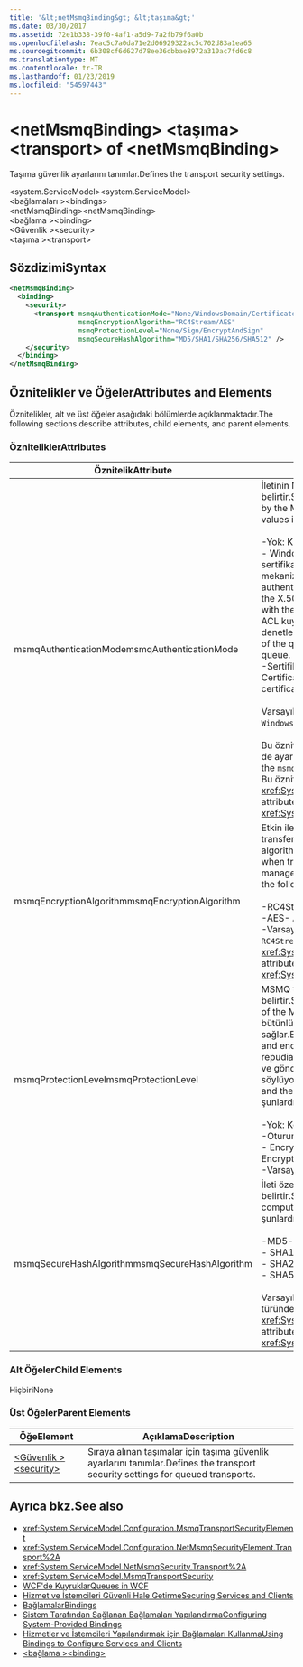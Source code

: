```yaml
---
title: '&lt;netMsmqBinding&gt; &lt;taşıma&gt;'
ms.date: 03/30/2017
ms.assetid: 72e1b338-39f0-4af1-a5d9-7a2fb79f6a0b
ms.openlocfilehash: 7eac5c7a0da71e2d06929322ac5c702d83a1ea65
ms.sourcegitcommit: 6b308cf6d627d78ee36dbbae8972a310ac7fd6c8
ms.translationtype: MT
ms.contentlocale: tr-TR
ms.lasthandoff: 01/23/2019
ms.locfileid: "54597443"
---
```

# <a name="lttransportgt-of-ltnetmsmqbindinggt"></a><span data-ttu-id="e4960-102">&lt;netMsmqBinding&gt; &lt;taşıma&gt;</span><span class="sxs-lookup"><span data-stu-id="e4960-102">&lt;transport&gt; of &lt;netMsmqBinding&gt;</span></span>
<span data-ttu-id="e4960-103">Taşıma güvenlik ayarlarını tanımlar.</span><span class="sxs-lookup"><span data-stu-id="e4960-103">Defines the transport security settings.</span></span>  
  
 <span data-ttu-id="e4960-104">\<system.ServiceModel></span><span class="sxs-lookup"><span data-stu-id="e4960-104">\<system.ServiceModel></span></span>  
<span data-ttu-id="e4960-105">\<bağlamaları ></span><span class="sxs-lookup"><span data-stu-id="e4960-105">\<bindings></span></span>  
<span data-ttu-id="e4960-106">\<netMsmqBinding></span><span class="sxs-lookup"><span data-stu-id="e4960-106">\<netMsmqBinding></span></span>  
<span data-ttu-id="e4960-107">\<bağlama ></span><span class="sxs-lookup"><span data-stu-id="e4960-107">\<binding></span></span>  
<span data-ttu-id="e4960-108">\<Güvenlik ></span><span class="sxs-lookup"><span data-stu-id="e4960-108">\<security></span></span>  
<span data-ttu-id="e4960-109">\<taşıma ></span><span class="sxs-lookup"><span data-stu-id="e4960-109">\<transport></span></span>  
  
## <a name="syntax"></a><span data-ttu-id="e4960-110">Sözdizimi</span><span class="sxs-lookup"><span data-stu-id="e4960-110">Syntax</span></span>  
  
```xml  
<netMsmqBinding>
  <binding>
    <security>
      <transport msmqAuthenticationMode="None/WindowsDomain/Certificate"
                 msmqEncryptionAlgorithm="RC4Stream/AES"
                 msmqProtectionLevel="None/Sign/EncryptAndSign"
                 msmqSecureHashAlgorithm="MD5/SHA1/SHA256/SHA512" />
    </security>
  </binding>
</netMsmqBinding>
```  
  
## <a name="attributes-and-elements"></a><span data-ttu-id="e4960-111">Öznitelikler ve Öğeler</span><span class="sxs-lookup"><span data-stu-id="e4960-111">Attributes and Elements</span></span>  
 <span data-ttu-id="e4960-112">Öznitelikler, alt ve üst öğeler aşağıdaki bölümlerde açıklanmaktadır.</span><span class="sxs-lookup"><span data-stu-id="e4960-112">The following sections describe attributes, child elements, and parent elements.</span></span>  
  
### <a name="attributes"></a><span data-ttu-id="e4960-113">Öznitelikler</span><span class="sxs-lookup"><span data-stu-id="e4960-113">Attributes</span></span>  
  
|<span data-ttu-id="e4960-114">Öznitelik</span><span class="sxs-lookup"><span data-stu-id="e4960-114">Attribute</span></span>|<span data-ttu-id="e4960-115">Açıklama</span><span class="sxs-lookup"><span data-stu-id="e4960-115">Description</span></span>|  
|---------------|-----------------|  
|<span data-ttu-id="e4960-116">msmqAuthenticationMode</span><span class="sxs-lookup"><span data-stu-id="e4960-116">msmqAuthenticationMode</span></span>|<span data-ttu-id="e4960-117">İletinin MSMQ taşıma tarafından nasıl doğrulacağını belirtir.</span><span class="sxs-lookup"><span data-stu-id="e4960-117">Specifies how the message must be authenticated by the MSMQ transport.</span></span> <span data-ttu-id="e4960-118">Geçerli değerler şunlardır:</span><span class="sxs-lookup"><span data-stu-id="e4960-118">Valid values include the following:</span></span><br /><br /> <span data-ttu-id="e4960-119">-Yok: Kimlik doğrulaması yok.</span><span class="sxs-lookup"><span data-stu-id="e4960-119">-   None: No authentication.</span></span><br /><span data-ttu-id="e4960-120">-   WindowsDomain: İletiyle ilişkili güvenlik kimliği için X.509 sertifikası almak için Active Directory kimlik doğrulama mekanizması kullanır.</span><span class="sxs-lookup"><span data-stu-id="e4960-120">-   WindowsDomain: The authentication mechanism uses Active Directory to retrieve the X.509 certificate for the security identifier associated with the message.</span></span> <span data-ttu-id="e4960-121">Bu, ardından kullanıcı emin olmak için ACL kuyruğun sıra için yazma iznine sahip olmadığını denetlemek için kullanılır.</span><span class="sxs-lookup"><span data-stu-id="e4960-121">This is then used to check the ACL of the queue to ensure the user has write permission for the queue.</span></span><br /><span data-ttu-id="e4960-122">-Sertifikası: Kanal sertifikayı sertifika deposundan alır.</span><span class="sxs-lookup"><span data-stu-id="e4960-122">-   Certificate: The channel retrieves the certificate from the certificate store.</span></span><br /><br /> <span data-ttu-id="e4960-123">Varsayılan, `WindowsDomain` değeridir.</span><span class="sxs-lookup"><span data-stu-id="e4960-123">The default is `WindowsDomain`.</span></span><br /><br /> <span data-ttu-id="e4960-124">Bu öznitelik ayarlanırsa `None`, `msmqProtectionLevel` özniteliği de ayarlanması gerekir `None`.</span><span class="sxs-lookup"><span data-stu-id="e4960-124">If this attribute is set to `None`, the `msmqProtectionLevel` attribute must also be set to `None`.</span></span> <span data-ttu-id="e4960-125">Bu öznitelik türünde <xref:System.ServiceModel.MsmqAuthenticationMode></span><span class="sxs-lookup"><span data-stu-id="e4960-125">This attribute is of type <xref:System.ServiceModel.MsmqAuthenticationMode></span></span>|  
|<span data-ttu-id="e4960-126">msmqEncryptionAlgorithm</span><span class="sxs-lookup"><span data-stu-id="e4960-126">msmqEncryptionAlgorithm</span></span>|<span data-ttu-id="e4960-127">Etkin ileti şifreleme için iletileri ileti sıra yöneticileri arasında transfer ederken kullanılan algoritmayı belirtir.</span><span class="sxs-lookup"><span data-stu-id="e4960-127">Specifies the algorithm to be used for message encryption on the wire when transferring messages between message queue managers.</span></span> <span data-ttu-id="e4960-128">Geçerli değerler şunlardır:</span><span class="sxs-lookup"><span data-stu-id="e4960-128">Valid values include the following:</span></span><br /><br /> <span data-ttu-id="e4960-129">-RC4Stream</span><span class="sxs-lookup"><span data-stu-id="e4960-129">-   RC4Stream</span></span><br /><span data-ttu-id="e4960-130">-AES</span><span class="sxs-lookup"><span data-stu-id="e4960-130">-   AES</span></span><br /><span data-ttu-id="e4960-131">-Varsayılan değer `RC4Stream`.</span><span class="sxs-lookup"><span data-stu-id="e4960-131">-   The default value is `RC4Stream`.</span></span> <span data-ttu-id="e4960-132">Bu öznitelik türünde <xref:System.ServiceModel.MsmqEncryptionAlgorithm>.</span><span class="sxs-lookup"><span data-stu-id="e4960-132">This attribute is of type <xref:System.ServiceModel.MsmqEncryptionAlgorithm>.</span></span>|  
|<span data-ttu-id="e4960-133">msmqProtectionLevel</span><span class="sxs-lookup"><span data-stu-id="e4960-133">msmqProtectionLevel</span></span>|<span data-ttu-id="e4960-134">MSMQ taşıma düzeyinde güvenli şekilde iletileri belirtir.</span><span class="sxs-lookup"><span data-stu-id="e4960-134">Specifies the way messages are secured at the level of the MSMQ transport.</span></span> <span data-ttu-id="e4960-135">İleti bütünlüğü hem takası ileti bütünlüğü çalışırken işaretini ve şifreleme sağlar şifreleme sağlar.</span><span class="sxs-lookup"><span data-stu-id="e4960-135">Encryption ensures message integrity, while sign and encrypt ensures both message integrity and non-repudiation.</span></span> <span data-ttu-id="e4960-136">Diğer bir deyişle, ileti gönderen gerçekten geldi ve gönderen kim kendisinin kendisinin olduğunu söylüyor.</span><span class="sxs-lookup"><span data-stu-id="e4960-136">That is, the message indeed came from the sender and the sender is who he says he is.</span></span> <span data-ttu-id="e4960-137">Geçerli değerler şunlardır:</span><span class="sxs-lookup"><span data-stu-id="e4960-137">Valid values include the following:</span></span><br /><br /> <span data-ttu-id="e4960-138">-Yok: Koruma yok.</span><span class="sxs-lookup"><span data-stu-id="e4960-138">-   None: No protection.</span></span><br /><span data-ttu-id="e4960-139">-Oturum: İmzalı iletiler.</span><span class="sxs-lookup"><span data-stu-id="e4960-139">-   Sign: Messages are signed.</span></span><br /><span data-ttu-id="e4960-140">-   EncryptAndSign: İletileri şifrelenir ve imzalanmış.</span><span class="sxs-lookup"><span data-stu-id="e4960-140">-   EncryptAndSign: Messages are encrypted and signed.</span></span><br /><span data-ttu-id="e4960-141">-Varsayılan `Sign`.</span><span class="sxs-lookup"><span data-stu-id="e4960-141">-   The default is `Sign`.</span></span>|  
|<span data-ttu-id="e4960-142">msmqSecureHashAlgorithm</span><span class="sxs-lookup"><span data-stu-id="e4960-142">msmqSecureHashAlgorithm</span></span>|<span data-ttu-id="e4960-143">İleti özeti bilgi işlem için kullanılan karma algoritmasını belirtir.</span><span class="sxs-lookup"><span data-stu-id="e4960-143">Specifies the hash algorithm to be used for computing the message digest.</span></span> <span data-ttu-id="e4960-144">Geçerli değerler şunlardır:</span><span class="sxs-lookup"><span data-stu-id="e4960-144">Valid values include the following:</span></span><br /><br /> <span data-ttu-id="e4960-145">-MD5</span><span class="sxs-lookup"><span data-stu-id="e4960-145">-   MD5</span></span><br /><span data-ttu-id="e4960-146">-   SHA1</span><span class="sxs-lookup"><span data-stu-id="e4960-146">-   SHA1</span></span><br /><span data-ttu-id="e4960-147">-   SHA256</span><span class="sxs-lookup"><span data-stu-id="e4960-147">-   SHA256</span></span><br /><span data-ttu-id="e4960-148">-   SHA512</span><span class="sxs-lookup"><span data-stu-id="e4960-148">-   SHA512</span></span><br /><br /> <span data-ttu-id="e4960-149">Varsayılan, `SHA1` değeridir.</span><span class="sxs-lookup"><span data-stu-id="e4960-149">The default is `SHA1`.</span></span> <span data-ttu-id="e4960-150">Bu öznitelik türünde <xref:System.ServiceModel.MsmqSecureHashAlgorithm>.</span><span class="sxs-lookup"><span data-stu-id="e4960-150">This attribute is of type <xref:System.ServiceModel.MsmqSecureHashAlgorithm>.</span></span>|  
  
### <a name="child-elements"></a><span data-ttu-id="e4960-151">Alt Öğeler</span><span class="sxs-lookup"><span data-stu-id="e4960-151">Child Elements</span></span>  
 <span data-ttu-id="e4960-152">Hiçbiri</span><span class="sxs-lookup"><span data-stu-id="e4960-152">None</span></span>  
  
### <a name="parent-elements"></a><span data-ttu-id="e4960-153">Üst Öğeler</span><span class="sxs-lookup"><span data-stu-id="e4960-153">Parent Elements</span></span>  
  
|<span data-ttu-id="e4960-154">Öğe</span><span class="sxs-lookup"><span data-stu-id="e4960-154">Element</span></span>|<span data-ttu-id="e4960-155">Açıklama</span><span class="sxs-lookup"><span data-stu-id="e4960-155">Description</span></span>|  
|-------------|-----------------|  
|[<span data-ttu-id="e4960-156">\<Güvenlik ></span><span class="sxs-lookup"><span data-stu-id="e4960-156">\<security></span></span>](../../../../../docs/framework/configure-apps/file-schema/wcf/security-of-netmsmqbinding.md)|<span data-ttu-id="e4960-157">Sıraya alınan taşımalar için taşıma güvenlik ayarlarını tanımlar.</span><span class="sxs-lookup"><span data-stu-id="e4960-157">Defines the transport security settings for queued transports.</span></span>|  
  
## <a name="see-also"></a><span data-ttu-id="e4960-158">Ayrıca bkz.</span><span class="sxs-lookup"><span data-stu-id="e4960-158">See also</span></span>
- <xref:System.ServiceModel.Configuration.MsmqTransportSecurityElement>
- <xref:System.ServiceModel.Configuration.NetMsmqSecurityElement.Transport%2A>
- <xref:System.ServiceModel.NetMsmqSecurity.Transport%2A>
- <xref:System.ServiceModel.MsmqTransportSecurity>
- [<span data-ttu-id="e4960-159">WCF'de Kuyruklar</span><span class="sxs-lookup"><span data-stu-id="e4960-159">Queues in WCF</span></span>](../../../../../docs/framework/wcf/feature-details/queues-in-wcf.md)
- [<span data-ttu-id="e4960-160">Hizmet ve İstemcileri Güvenli Hale Getirme</span><span class="sxs-lookup"><span data-stu-id="e4960-160">Securing Services and Clients</span></span>](../../../../../docs/framework/wcf/feature-details/securing-services-and-clients.md)
- [<span data-ttu-id="e4960-161">Bağlamalar</span><span class="sxs-lookup"><span data-stu-id="e4960-161">Bindings</span></span>](../../../../../docs/framework/wcf/bindings.md)
- [<span data-ttu-id="e4960-162">Sistem Tarafından Sağlanan Bağlamaları Yapılandırma</span><span class="sxs-lookup"><span data-stu-id="e4960-162">Configuring System-Provided Bindings</span></span>](../../../../../docs/framework/wcf/feature-details/configuring-system-provided-bindings.md)
- [<span data-ttu-id="e4960-163">Hizmetler ve İstemcileri Yapılandırmak için Bağlamaları Kullanma</span><span class="sxs-lookup"><span data-stu-id="e4960-163">Using Bindings to Configure Services and Clients</span></span>](../../../../../docs/framework/wcf/using-bindings-to-configure-services-and-clients.md)
- [<span data-ttu-id="e4960-164">\<bağlama ></span><span class="sxs-lookup"><span data-stu-id="e4960-164">\<binding></span></span>](../../../../../docs/framework/misc/binding.md)
